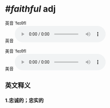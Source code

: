 # ***\#faithful*** adj
英音 ˈfeɪθfl  
英音
<audio src="./media/faithful1_AAC.aac" controls="controls"></audio>

美音 ˈfeɪθfl  
美音
<audio src="./media/faithful2_AAC.aac" controls="controls"></audio>



  

英文释义
---
### 1.**忠诚的；忠实的**  



